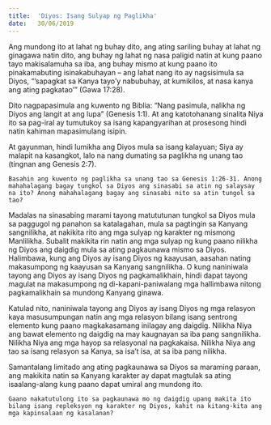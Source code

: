 ```yaml
---
title:  'Diyos: Isang Sulyap ng Paglikha'
date:   30/06/2019
---
```


Ang mundong ito at lahat ng buhay dito, ang ating sariling buhay at lahat ng ginagawa natin dito, ang buhay ng lahat ng nasa paligid natin at kung paano tayo makisalamuha sa iba, ang buhay mismo at kung paano ito pinakamabuting isinakabuhayan – ang lahat nang ito ay nagsisimula sa Diyos, “’sapagkat sa Kanya tayo’y nabubuhay, at kumikilos, at nasa kanya ang ating pagkatao’” (Gawa 17:28).

Dito nagpapasimula ang kuwento ng Biblia: “Nang pasimula, nalikha ng Diyos ang langit at ang lupa” (Genesis 1:1). At ang katotohanang sinalita Niya ito sa pag-iral ay tumutukoy sa isang kapangyarihan at prosesong hindi natin kahiman mapasimulang isipin.

At gayunman, hindi lumikha ang Diyos mula sa isang kalayuan; Siya ay malapit na kasangkot, lalo na nang dumating sa paglikha ng unang tao (tingnan ang Genesis 2:7).

`Basahin ang kuwento ng paglikha sa unang tao sa Genesis 1:26-31. Anong mahahalagang bagay tungkol sa Diyos ang sinasabi sa atin ng salaysay na ito? Anong mahahalagang bagay ang sinasabi nito sa atin tungol sa tao?`

Madalas na sinasabing marami tayong matututunan tungkol sa Diyos mula sa paggugol ng panahon sa katalagahan, mula sa pagtingin sa Kanyang sangnilikha, at nakikita rito ang mga sulyap ng karakter ng mismong Manlilikha. Subalit makikita rin natin ang mga sulyap ng kung paano nilikha ng Diyos ang daigdig mula sa ating pagkaunawa mismo sa Diyos. Halimbawa, kung ang Diyos ay isang Diyos ng kaayusan, aasahan nating makasumpong ng kaayusan sa Kanyang sangnilikha. O kung naniniwala tayong ang Diyos ay isang Diyos ng pagkamalikhain, hindi dapat tayong magulat na makasumpong ng di-kapani-paniwalang mga hallimbawa nitong pagkamalikhain sa mundong Kanyang ginawa.

Katulad nito, naniniwala tayong ang Diyos ay isang Diyos ng mga relasyon kaya masusumpungan natin ang mga relasyon bilang isang sentrong elemento kung paano magkakasamang inilagay ang daigdig. Nilikha Niya ang bawat elemento ng daigdig na may kaugnayan sa iba pang sangnilikha. Nilikha Niya ang mga hayop sa relasyonal na pagkakaisa. Nilikha Niya ang tao sa isang relasyon sa Kanya, sa isa’t isa, at sa iba pang nilikha.

Samantalang limitado ang ating pagkaunawa sa Diyos sa maraming paraan, ang makikita natin sa Kanyang karakter ay dapat magtulak sa ating isaalang-alang kung paano dapat umiral ang mundong ito.

`Gaano nakatutulong ito sa pagkaunawa mo ng daigdig upang makita ito bilang isang repleksyon ng karakter ng Diyos, kahit na kitang-kita ang mga kapinsalaan ng kasalanan?`